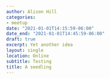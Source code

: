 ```yaml
---
author: Alison Hill
categories:
- meetup
date: "2021-01-01T14:15:59-06:00"
date_end: "2021-01-01T14:45:59-06:00"
draft: true 
excerpt: Yet another idea
layout: single
location: Online
subtitle: Testing
title: A seedling
---
```


